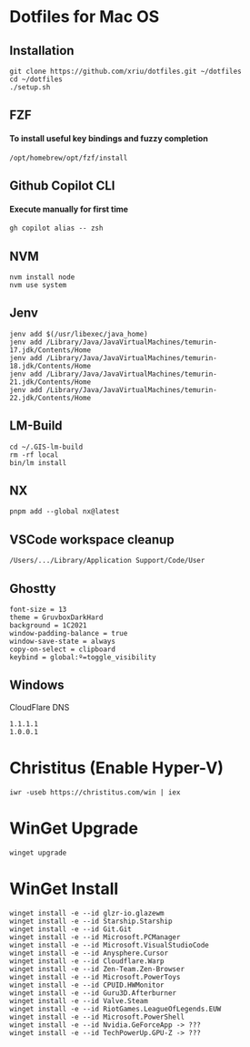 # Dotfiles for Mac OS

## Installation

```
git clone https://github.com/xriu/dotfiles.git ~/dotfiles
cd ~/dotfiles
./setup.sh
```

## FZF

#### To install useful key bindings and fuzzy completion

```
/opt/homebrew/opt/fzf/install
```

## Github Copilot CLI

#### Execute manually for first time

```
gh copilot alias -- zsh
```

## NVM

```
nvm install node
nvm use system
```

## Jenv

```
jenv add $(/usr/libexec/java_home)
jenv add /Library/Java/JavaVirtualMachines/temurin-17.jdk/Contents/Home
jenv add /Library/Java/JavaVirtualMachines/temurin-18.jdk/Contents/Home
jenv add /Library/Java/JavaVirtualMachines/temurin-21.jdk/Contents/Home
jenv add /Library/Java/JavaVirtualMachines/temurin-22.jdk/Contents/Home
```

## LM-Build

```
cd ~/.GIS-lm-build
rm -rf local
bin/lm install
```

## NX

```
pnpm add --global nx@latest
```

## VSCode workspace cleanup

```
/Users/.../Library/Application Support/Code/User
```

## Ghostty

```
font-size = 13
theme = GruvboxDarkHard
background = 1C2021
window-padding-balance = true
window-save-state = always
copy-on-select = clipboard
keybind = global:º=toggle_visibility
```

## Windows

CloudFlare DNS
```
1.1.1.1
1.0.0.1
```

# Christitus (Enable Hyper-V)
```
iwr -useb https://christitus.com/win | iex
```

# WinGet Upgrade
```
winget upgrade
```

# WinGet Install
```
winget install -e --id glzr-io.glazewm
winget install -e --id Starship.Starship
winget install -e --id Git.Git
winget install -e --id Microsoft.PCManager
winget install -e --id Microsoft.VisualStudioCode
winget install -e --id Anysphere.Cursor
winget install -e --id Cloudflare.Warp
winget install -e --id Zen-Team.Zen-Browser
winget install -e --id Microsoft.PowerToys
winget install -e --id CPUID.HWMonitor
winget install -e --id Guru3D.Afterburner
winget install -e --id Valve.Steam
winget install -e --id RiotGames.LeagueOfLegends.EUW
winget install -e --id Microsoft.PowerShell
winget install -e --id Nvidia.GeForceApp -> ???
winget install -e --id TechPowerUp.GPU-Z -> ???
```

